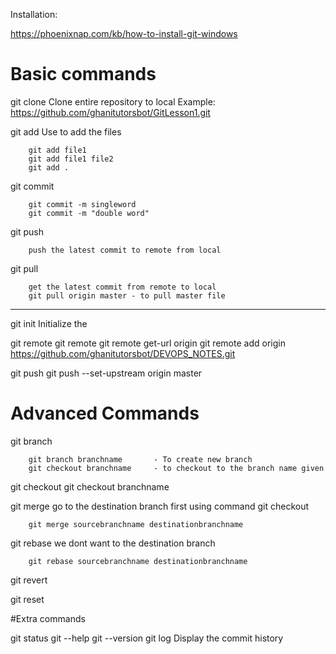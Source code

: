 Installation:

https://phoenixnap.com/kb/how-to-install-git-windows


# Basic commands
git clone
    Clone entire repository to local
    Example: https://github.com/ghanitutorsbot/GitLesson1.git

git add
    Use to add the files

        git add file1
        git add file1 file2
        git add .

git commit

        git commit -m singleword
        git commit -m "double word"

git push
        
        push the latest commit to remote from local
git pull
        
        get the latest commit from remote to local
        git pull origin master - to pull master file
-------------------------------------------------------------------------
git init
        Initialize the

git remote
        git remote 
        git remote get-url origin
        git remote add origin https://github.com/ghanitutorsbot/DEVOPS_NOTES.git

git push
        git push --set-upstream origin master

# Advanced Commands

git branch

        git branch branchname       - To create new branch
        git checkout branchname     - to checkout to the branch name given


git checkout
        git checkout branchname

git merge
        go to the destination branch first using command git checkout
        
        git merge sourcebranchname destinationbranchname

git rebase
        we dont want to the destination branch
        
        git rebase sourcebranchname destinationbranchname

git revert

git reset


#Extra commands

git status
git --help
git --version
git log
    Display the commit history


